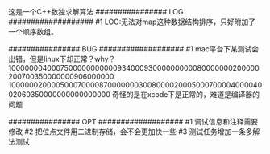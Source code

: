 这是一个C++数独求解算法
################ LOG ###################
#1
LOG:无法对map这种数据结构排序，只好附加了一个顺序数组。

################ BUG ###################
#1
mac平台下某测试会出错，但是linux下却正常？why？
100000004000750000000000093400093000000000080000000200000200700350000000906000000
100000020000500070000870000000300800002000500070000400004002060350000000000000000
奇怪的是在xcode下是正常的，难道是编译器的问题

################ OPT ###################
#1
调试信息和注释需要修改
#2
把位点文件用二进制存储，会不会更加快一些
#3
测试任务增加一条多解法测试
